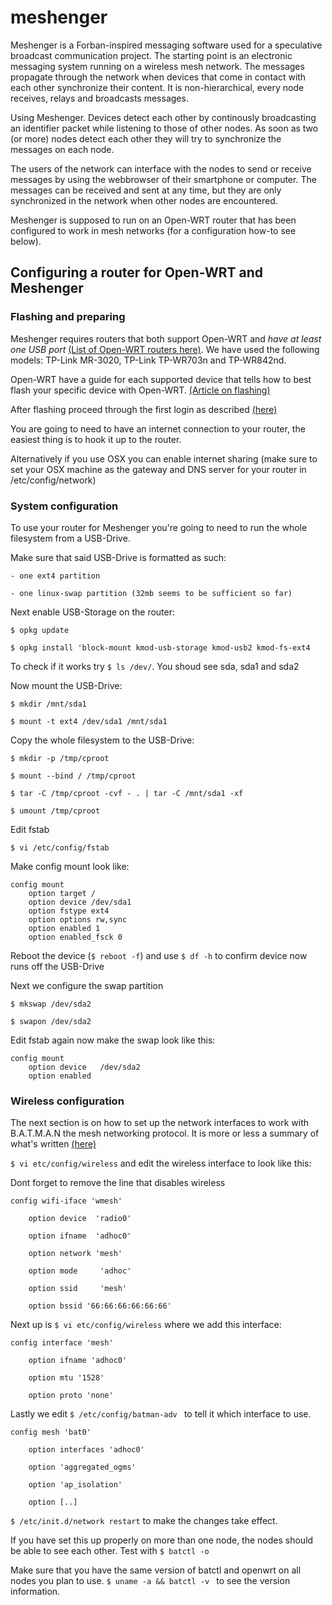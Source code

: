 meshenger
=========

Meshenger is a Forban-inspired messaging software used for a speculative broadcast communication project. The starting point is an electronic messaging system running on a wireless mesh network. The messages propagate through the network when devices that come in contact with each other synchronize their content. It is non-hierarchical, every node receives, relays and broadcasts messages.

Using Meshenger. Devices detect each other by continously broadcasting an identifier packet while listening to those of other nodes. As soon as two (or more) nodes detect each other they will try to synchronize the messages on each node.

The users of the network can interface with the nodes to send or receive messages by using the webbrowser of their smartphone or computer. The messages can be received and sent at any time, but they are only synchronized in the network when other nodes are encountered. 

Meshenger is supposed to run on an Open-WRT router that has been configured to work in mesh networks (for a configuration how-to see below).




## Configuring a router for Open-WRT and Meshenger

### Flashing and preparing
Meshenger requires routers that both support Open-WRT and *have at least one USB port* [(List of Open-WRT routers here)](http://wiki.openwrt.org/toh/start).
We have used  the following models: TP-Link MR-3020, TP-Link TP-WR703n and TP-WR842nd.

Open-WRT have a guide for each supported device that tells how to best flash your specific device with Open-WRT. [(Article on flashing)](http://wiki.openwrt.org/doc/howto/generic.flashing)

After flashing proceed through the first login as described [(here)](http://wiki.openwrt.org/doc/howto/firstlogin)

You are going to need to have an internet connection to your router, the easiest thing is to hook it up to the router. 

Alternatively if you use OSX you can enable internet sharing (make sure to set your OSX machine as the gateway and DNS server for your router in /etc/config/network)

### System configuration

To use your router for Meshenger you're going to need to run the whole filesystem from a USB-Drive.

Make sure that said USB-Drive is formatted as such:

	- one ext4 partition

	- one linux-swap partition (32mb seems to be sufficient so far)

Next enable USB-Storage on the router:

`$ opkg update`

`$ opkg install 'block-mount kmod-usb-storage kmod-usb2 kmod-fs-ext4`

To check if it works try `$ ls /dev/`. You shoud see sda, sda1 and sda2 

Now mount the USB-Drive:

`$ mkdir /mnt/sda1`

`$ mount -t ext4 /dev/sda1 /mnt/sda1`

Copy the whole filesystem to the USB-Drive:

`$ mkdir -p /tmp/cproot`

`$ mount --bind / /tmp/cproot`

`$ tar -C /tmp/cproot -cvf - . | tar -C /mnt/sda1 -xf`

`$ umount /tmp/cproot`

Edit fstab

`$ vi /etc/config/fstab`

Make config mount look like:
```
config mount 
    option target /
    option device /dev/sda1
    option fstype ext4
    option options rw,sync
    option enabled 1
    option enabled_fsck 0
```
Reboot the device (`$ reboot -f`) and use `$ df -h` to confirm device now runs off the USB-Drive

Next we configure the swap partition

`$ mkswap /dev/sda2`

`$ swapon /dev/sda2`

Edit fstab again now make the swap look like this:
```
config mount
	option device   /dev/sda2
	option enabled
```
### Wireless configuration

The next section is on how to set up the network interfaces to work with B.A.T.M.A.N the mesh networking protocol. It is more or less a summary of what's written [(here)](http://www.open-mesh.org/projects/batman-adv/wiki/Batman-adv-openwrt-config)

`$ vi etc/config/wireless` and edit the wireless interface to look like this:

Dont forget to remove the line that disables wireless

```
config wifi-iface 'wmesh'

	option device  'radio0'

	option ifname  'adhoc0'

	option network 'mesh'  

	option mode		'adhoc'

	option ssid     'mesh'          

	option bssid '66:66:66:66:66:66'
```

Next up is `$ vi etc/config/wireless` where we add this interface:

```
config interface 'mesh'

	option ifname 'adhoc0'

	option mtu '1528'

	option proto 'none'

```

Lastly we edit `$ /etc/config/batman-adv ` to tell it which interface to use.

```
config mesh 'bat0'

	option interfaces 'adhoc0'

	option 'aggregated_ogms'

	option 'ap_isolation' 

	option [..]
```

`$ /etc/init.d/network restart` to make the changes take effect.

If you have set this up properly on more than one node, the nodes should be able to see each other. Test with `$ batctl -o` 

Make sure that you have the same version of batctl and openwrt on all nodes you plan to use.
`$ uname -a && batctl -v ` to see the version information.
